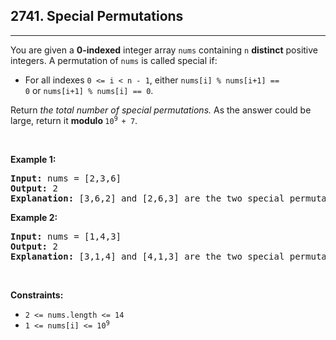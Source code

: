 <h2>
2741. Special Permutations</h2><hr><div><p>You are given a&nbsp;<strong>0-indexed</strong>&nbsp;integer array&nbsp;<code>nums</code>&nbsp;containing&nbsp;<code>n</code>&nbsp;<strong>distinct</strong> positive integers. A permutation of&nbsp;<code>nums</code>&nbsp;is called special if:</p>

<ul>
	<li>For all indexes&nbsp;<code>0 &lt;= i &lt; n - 1</code>, either&nbsp;<code>nums[i] % nums[i+1] == 0</code>&nbsp;or&nbsp;<code>nums[i+1] % nums[i] == 0</code>.</li>
</ul>

<p>Return&nbsp;<em>the total number of special permutations.&nbsp;</em>As the answer could be large, return it&nbsp;<strong>modulo&nbsp;</strong><code>10<sup>9&nbsp;</sup>+ 7</code>.</p>

<p>&nbsp;</p>
<p><strong class="example">Example 1:</strong></p>

<pre><strong>Input:</strong> nums = [2,3,6]
<strong>Output:</strong> 2
<strong>Explanation:</strong> [3,6,2] and [2,6,3] are the two special permutations of nums.
</pre>

<p><strong class="example">Example 2:</strong></p>

<pre><strong>Input:</strong> nums = [1,4,3]
<strong>Output:</strong> 2
<strong>Explanation:</strong> [3,1,4] and [4,1,3] are the two special permutations of nums.
</pre>

<p>&nbsp;</p>
<p><strong>Constraints:</strong></p>

<ul>
	<li><code>2 &lt;= nums.length &lt;= 14</code></li>
	<li><code>1 &lt;= nums[i] &lt;= 10<sup>9</sup></code></li>
</ul>
</div>
